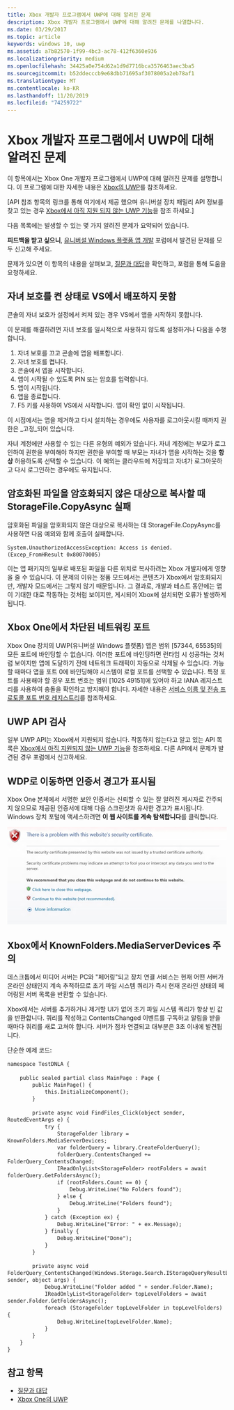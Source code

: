 ```yaml
---
title: Xbox 개발자 프로그램에서 UWP에 대해 알려진 문제
description: Xbox 개발자 프로그램에서 UWP에 대해 알려진 문제를 나열합니다.
ms.date: 03/29/2017
ms.topic: article
keywords: windows 10, uwp
ms.assetid: a7b82570-1f99-4bc3-ac78-412f6360e936
ms.localizationpriority: medium
ms.openlocfilehash: 34425a0e754d62a1d9d7716bca3576463aec3ba5
ms.sourcegitcommit: b52ddecccb9e68dbb71695af3078005a2eb78af1
ms.translationtype: MT
ms.contentlocale: ko-KR
ms.lasthandoff: 11/20/2019
ms.locfileid: "74259722"
---
```

# <a name="known-issues-with-uwp-on-xbox-developer-program"></a>Xbox 개발자 프로그램에서 UWP에 대해 알려진 문제

이 항목에서는 Xbox One 개발자 프로그램에서 UWP에 대해 알려진 문제를 설명합니다. 이 프로그램에 대한 자세한 내용은 [Xbox의 UWP](index.md)를 참조하세요. 

\[API 참조 항목의 링크를 통해 여기에서 제공 했으며 유니버설 장치 패밀리 API 정보를 찾고 있는 경우 [Xbox에서 아직 지원 되지 않는 UWP 기능](https://docs.microsoft.com/uwp/extension-sdks/uwp-limitations-on-xbox?redirectedfrom=MSDN)을 참조 하세요.\]

다음 목록에는 발생할 수 있는 몇 가지 알려진 문제가 요약되어 있습니다. 

**피드백을 받고 싶으니**, [유니버설 Windows 플랫폼 앱 개발](https://social.msdn.microsoft.com/forums/windowsapps/home?forum=wpdevelop) 포럼에서 발견된 문제를 모두 신고해 주세요. 

문제가 있으면 이 항목의 내용을 살펴보고, [질문과 대답](frequently-asked-questions.md)을 확인하고, 포럼을 통해 도움을 요청하세요.

 
## <a name="deploying-from-vs-fails-with-parental-controls-turned-on"></a>자녀 보호를 켠 상태로 VS에서 배포하지 못함

콘솔의 자녀 보호가 설정에서 켜져 있는 경우 VS에서 앱을 시작하지 못합니다.

이 문제를 해결하려면 자녀 보호를 일시적으로 사용하지 않도록 설정하거나 다음을 수행합니다.
1. 자녀 보호를 끄고 콘솔에 앱을 배포합니다.
2. 자녀 보호를 켭니다.
3. 콘솔에서 앱을 시작합니다.
4. 앱이 시작될 수 있도록 PIN 또는 암호를 입력합니다.
5. 앱이 시작됩니다.
6. 앱을 종료합니다.
7. F5 키를 사용하여 VS에서 시작합니다. 앱이 확인 없이 시작됩니다.

이 시점에서는 앱을 제거하고 다시 설치하는 경우에도 사용자를 로그아웃시킬 때까지 권한은 _고정_되어 있습니다.
 
자녀 계정에만 사용할 수 있는 다른 유형의 예외가 있습니다. 자녀 계정에는 부모가 로그인하여 권한을 부여해야 하지만 권한을 부여할 때 부모는 자녀가 앱을 시작하는 것을 **항상** 허용하도록 선택할 수 있습니다. 이 예외는 클라우드에 저장되고 자녀가 로그아웃하고 다시 로그인하는 경우에도 유지됩니다.

## <a name="storagefilecopyasync-fails-to-copy-encrypted-files-to-unencrypted-destination"></a>암호화된 파일을 암호화되지 않은 대상으로 복사할 때 StorageFile.CopyAsync 실패 

암호화된 파일을 암호화되지 않은 대상으로 복사하는 데 StorageFile.CopyAsync를 사용하면 다음 예외와 함께 호출이 실패합니다.

```
System.UnauthorizedAccessException: Access is denied. (Excep_FromHResult 0x80070005)
```

이는 앱 패키지의 일부로 배포된 파일을 다른 위치로 복사하려는 Xbox 개발자에게 영향을 줄 수 있습니다. 이 문제의 이유는 정품 모드에서는 콘텐츠가 Xbox에서 암호화되지만, 개발자 모드에서는 그렇지 않기 때문입니다. 그 결과로, 개발과 테스트 동안에는 앱이 기대한 대로 작동하는 것처럼 보이지만, 게시되어 Xbox에 설치되면 오류가 발생하게 됩니다.
 

## <a name="blocked-networking-ports-on-xbox-one"></a>Xbox One에서 차단된 네트워킹 포트

Xbox One 장치의 UWP(유니버설 Windows 플랫폼) 앱은 범위 [57344, 65535]의 모든 포트에 바인딩할 수 없습니다. 이러한 포트에 바인딩하면 런타임 시 성공하는 것처럼 보이지만 앱에 도달하기 전에 네트워크 트래픽이 자동으로 삭제될 수 있습니다. 가능할 때마다 앱을 포트 0에 바인딩해야 시스템이 로컬 포트를 선택할 수 있습니다. 특정 포트를 사용해야 할 경우 포트 번호는 범위 [1025 49151]에 있어야 하고 IANA 레지스트리를 사용하여 충돌을 확인하고 방지해야 합니다. 자세한 내용은 [서비스 이름 및 전송 프로토콜 포트 번호 레지스트리](https://www.iana.org/assignments/service-names-port-numbers/service-names-port-numbers.xhtml)를 참조하세요.

## <a name="uwp-api-coverage"></a>UWP API 검사

일부 UWP API는 Xbox에서 지원되지 않습니다. 작동하지 않는다고 알고 있는 API 목록은 [Xbox에서 아직 지원되지 않는 UWP 기능](https://docs.microsoft.com/uwp/extension-sdks/uwp-limitations-on-xbox?redirectedfrom=MSDN)을 참조하세요. 다른 API에서 문제가 발견된 경우 포럼에서 신고하세요. 


## <a name="navigating-to-wdp-causes-a-certificate-warning"></a>WDP로 이동하면 인증서 경고가 표시됨

Xbox One 본체에서 서명한 보안 인증서는 신뢰할 수 있는 잘 알려진 게시자로 간주되지 않으므로 제공된 인증서에 대해 다음 스크린샷과 유사한 경고가 표시됩니다. Windows 장치 포털에 액세스하려면 **이 웹 사이트를 계속 탐색합니다**를 클릭합니다.

![웹 사이트 보안 인증서 경고](images/security_cert_warning.jpg)


## <a name="knownfoldersmediaserverdevices-caveat-on-xbox"></a>Xbox에서 KnownFolders.MediaServerDevices 주의

데스크톱에서 미디어 서버는 PC와 "페어링"되고 장치 연결 서비스는 현재 어떤 서버가 온라인 상태인지 계속 추적하므로 초기 파일 시스템 쿼리가 즉시 현재 온라인 상태의 페어링된 서버 목록을 반환할 수 있습니다.

Xbox에서는 서버를 추가하거나 제거할 UI가 없어 초기 파일 시스템 쿼리가 항상 빈 값을 반환합니다. 쿼리를 작성하고 ContentsChanged 이벤트를 구독하고 알림을 받을 때마다 쿼리를 새로 고쳐야 합니다. 서버가 점차 연결되고 대부분은 3초 이내에 발견됩니다.

단순한 예제 코드:

```
namespace TestDNLA {

    public sealed partial class MainPage : Page {
        public MainPage() {
            this.InitializeComponent();
        }

        private async void FindFiles_Click(object sender, RoutedEventArgs e) {
            try {
                StorageFolder library = KnownFolders.MediaServerDevices;
                var folderQuery = library.CreateFolderQuery();
                folderQuery.ContentsChanged += FolderQuery_ContentsChanged;
                IReadOnlyList<StorageFolder> rootFolders = await folderQuery.GetFoldersAsync();
                if (rootFolders.Count == 0) {
                    Debug.WriteLine("No Folders found");
                } else {
                    Debug.WriteLine("Folders found");
                }
            } catch (Exception ex) {
                Debug.WriteLine("Error: " + ex.Message);
            } finally {
                Debug.WriteLine("Done");
            }
        }

        private async void FolderQuery_ContentsChanged(Windows.Storage.Search.IStorageQueryResultBase sender, object args) {
            Debug.WriteLine("Folder added " + sender.Folder.Name);
            IReadOnlyList<StorageFolder> topLevelFolders = await sender.Folder.GetFoldersAsync();
            foreach (StorageFolder topLevelFolder in topLevelFolders) {
                Debug.WriteLine(topLevelFolder.Name);
            }
        }
    }
}
```

## <a name="see-also"></a>참고 항목
- [질문과 대답](frequently-asked-questions.md)
- [Xbox One의 UWP](index.md)
